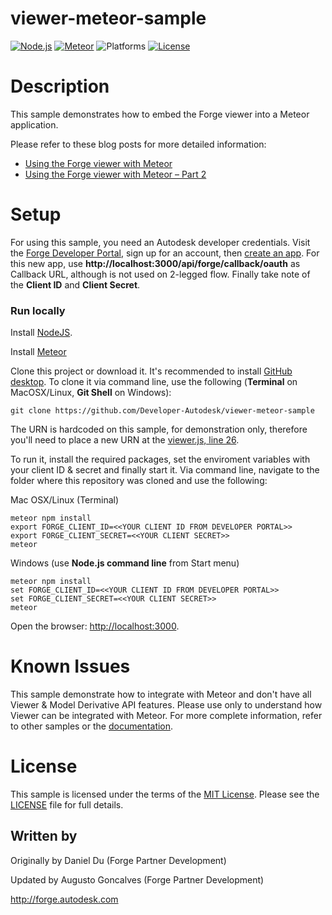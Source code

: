 # viewer-meteor-sample

[![Node.js](https://img.shields.io/badge/Node.js-4.4.3-blue.svg)](https://nodejs.org/)
[![Meteor](https://img.shields.io/badge/Meteor-1.4-blue.svg)](https://meteor.com/)
![Platforms](https://img.shields.io/badge/platform-windows%20%7C%20osx%20%7C%20linux-lightgray.svg)
[![License](http://img.shields.io/:license-mit-blue.svg)](http://opensource.org/licenses/MIT)

# Description

This sample demonstrates how to embed the Forge viewer into a Meteor application.

Please refer to these blog posts for more detailed information:

- [Using the Forge viewer with Meteor](http://adndevblog.typepad.com/cloud_and_mobile/2016/01/using-view-and-data-api-with-meteor.html)
- [Using the Forge viewer with Meteor &ndash; Part 2](http://adndevblog.typepad.com/cloud_and_mobile/2016/01/using-view-and-data-api-with-meteorpart-2.html)

# Setup

For using this sample, you need an Autodesk developer credentials. Visit the [Forge Developer Portal](https://developer.autodesk.com), sign up for an account, then [create an app](https://developer.autodesk.com/myapps/create). For this new app, use **http://localhost:3000/api/forge/callback/oauth** as Callback URL, although is not used on 2-legged flow. Finally take note of the **Client ID** and **Client Secret**.

### Run locally

Install [NodeJS](https://nodejs.org).

Install [Meteor](https://www.meteor.com/install)

Clone this project or download it. It's recommended to install [GitHub desktop](https://desktop.github.com/). To clone it via command line, use the following (**Terminal** on MacOSX/Linux, **Git Shell** on Windows):

    git clone https://github.com/Developer-Autodesk/viewer-meteor-sample

The URN is hardcoded on this sample, for demonstration only, therefore you'll need to place a new URN at the [viewer.js, line 26](https://github.com/Developer-Autodesk/viewer-meteor-sample/blob/master/client/viewer/viewer.js#L26). 

To run it, install the required packages, set the enviroment variables with your client ID & secret and finally start it. Via command line, navigate to the folder where this repository was cloned and use the following:

Mac OSX/Linux (Terminal)

    meteor npm install
    export FORGE_CLIENT_ID=<<YOUR CLIENT ID FROM DEVELOPER PORTAL>>
    export FORGE_CLIENT_SECRET=<<YOUR CLIENT SECRET>>
    meteor

Windows (use **Node.js command line** from Start menu)

    meteor npm install
    set FORGE_CLIENT_ID=<<YOUR CLIENT ID FROM DEVELOPER PORTAL>>
    set FORGE_CLIENT_SECRET=<<YOUR CLIENT SECRET>>
    meteor

Open the browser: [http://localhost:3000](http://localhost:3000).

# Known Issues

This sample demonstrate how to integrate with Meteor and don't have all Viewer & Model Derivative API features. Please use only to understand how Viewer can be integrated with Meteor. For more complete information, refer to other samples or the [documentation](http://developer.autodesk.com).

# License

This sample is licensed under the terms of the [MIT License](http://opensource.org/licenses/MIT).
Please see the [LICENSE](LICENSE) file for full details.

## Written by

Originally by Daniel Du (Forge Partner Development)

Updated by Augusto Goncalves (Forge Partner Development)

http://forge.autodesk.com